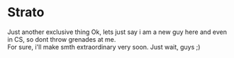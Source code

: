# Strato
Just another exclusive thing
Ok, lets just say i am a new guy here and even in CS, so dont throw grenades at me.  
For sure, i'll make smth extraordinary very soon. Just wait, guys ;)

